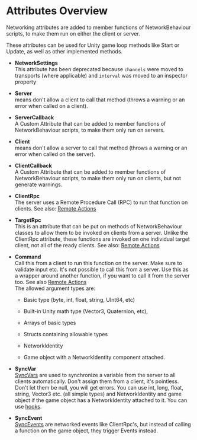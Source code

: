 # Attributes Overview

Networking attributes are added to member functions of NetworkBehaviour scripts, to make them run on either the client or server.

These attributes can be used for Unity game loop methods like Start or Update, as well as other implemented methods.

-   **NetworkSettings**  
    This attribute has been deprecated because `channels` were moved to transports (where applicable) and `interval` was moved to an inspector property

-   **Server**  
    means don't allow a client to call that method (throws a warning or an error when called on a client).

-   **ServerCallback**  
    A Custom Attribute that can be added to member functions of NetworkBehaviour scripts, to make them only run on servers.

-   **Client**  
    means don't allow a server to call that method (throws a warning or an error when called on the server).

-   **ClientCallback**  
    A Custom Attribute that can be added to member functions of NetworkBehaviour scripts, to make them only run on clients, but not generate warnings.

-   **ClientRpc**  
    The server uses a Remote Procedure Call (RPC) to run that function on clients. See also: [Remote Actions](../Concepts/Communications/RemoteActions)

-   **TargetRpc**  
    This is an attribute that can be put on methods of NetworkBehaviour classes to allow them to be invoked on clients from a server. Unlike the ClientRpc attribute, these functions are invoked on one individual target client, not all of the ready clients. See also: [Remote Actions](../Concepts/Communications/RemoteActions)

-   **Command**  
    Call this from a client to run this function on the server. Make sure to validate input etc. It's not possible to call this from a server. Use this as a wrapper around another function, if you want to call it from the server too. See also [Remote Actions​](../Concepts/Communications/RemoteActions)  
    The allowed argument types are:

    -   Basic type (byte, int, float, string, UInt64, etc)

    -   Built-in Unity math type (Vector3, Quaternion, etc),

    -   Arrays of basic types

    -   Structs containing allowable types

    -   NetworkIdentity

    -   Game object with a NetworkIdentity component attached.

-   **SyncVar**  
    [SyncVars](SyncVars) are used to synchronize a variable from the server to all clients automatically. Don't assign them from a client, it's pointless. Don't let them be null, you will get errors. You can use int, long, float, string, Vector3 etc. (all simple types) and NetworkIdentity and game object if the game object has a NetworkIdentity attached to it. You can use [hooks](SyncVarHook).

-   **SyncEvent**  
    [SyncEvents](SyncEvents) are networked events like ClientRpc's, but instead of calling a function on the game object, they trigger Events instead.
